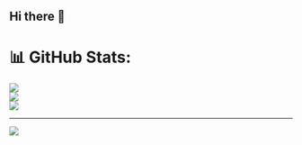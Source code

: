 ## Hi there 👋

<!--
**MdMujahith/MdMujahith** is a ✨ _special_ ✨ repository because its `README.md` (this file) appears on your GitHub profile.

Here are some ideas to get you started:

- 🔭 I’m currently working on ...
- 🌱 I’m currently learning ...
- 👯 I’m looking to collaborate on ...
- 🤔 I’m looking for help with ...
- 💬 Ask me about ...
- 📫 How to reach me: ...
- 😄 Pronouns: ...
- ⚡ Fun fact: ...
-->
# 📊 GitHub Stats:
![](https://github-readme-stats.vercel.app/api?username=MdMujahith&theme=dark&hide_border=false&include_all_commits=false&count_private=false)<br/>
![](https://github-readme-streak-stats.herokuapp.com/?user=MdMujahith&theme=dark&hide_border=false)<br/>
![](https://github-readme-stats.vercel.app/api/top-langs/?username=MdMujahith&theme=dark&hide_border=false&include_all_commits=false&count_private=false&layout=compact)

---
[![](https://visitcount.itsvg.in/api?id=MdMujahith&icon=0&color=0)](https://visitcount.itsvg.in)

<!-- Proudly created with GPRM ( https://gprm.itsvg.in ) -->
